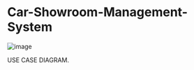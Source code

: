 # Car-Showroom-Management-System

![image](https://github.com/Bhavesh-Kapur/Car-Showroom-Management-System/assets/143421234/27e33fe0-5df0-4a0e-a733-3f7b539ff778)


USE CASE DIAGRAM.
